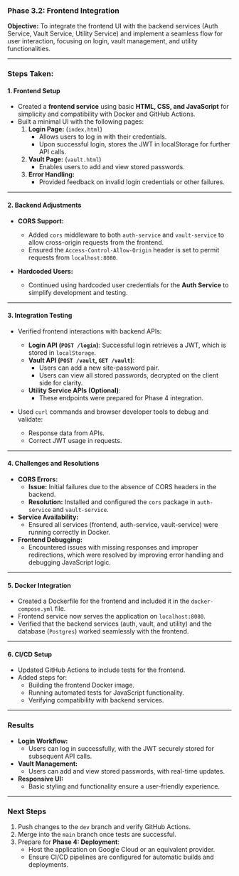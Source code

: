 ### **Phase 3.2: Frontend Integration**
**Objective:**
To integrate the frontend UI with the backend services (Auth Service, Vault Service, Utility Service) and implement a seamless flow for user interaction, focusing on login, vault management, and utility functionalities.

---

### **Steps Taken:**

#### 1. **Frontend Setup**
- Created a **frontend service** using basic **HTML, CSS, and JavaScript** for simplicity and compatibility with Docker and GitHub Actions.
- Built a minimal UI with the following pages:
  1. **Login Page:** (`index.html`)
     - Allows users to log in with their credentials.
     - Upon successful login, stores the JWT in localStorage for further API calls.
  2. **Vault Page:** (`vault.html`)
     - Enables users to add and view stored passwords.
  3. **Error Handling:**
     - Provided feedback on invalid login credentials or other failures.

---

#### 2. **Backend Adjustments**
- **CORS Support:**
  - Added `cors` middleware to both `auth-service` and `vault-service` to allow cross-origin requests from the frontend.
  - Ensured the `Access-Control-Allow-Origin` header is set to permit requests from `localhost:8080`.

- **Hardcoded Users:**
  - Continued using hardcoded user credentials for the **Auth Service** to simplify development and testing.

---

#### 3. **Integration Testing**
- Verified frontend interactions with backend APIs:
  - **Login API (`POST /login`)**: Successful login retrieves a JWT, which is stored in `localStorage`.
  - **Vault API (`POST /vault`, `GET /vault`)**:
    - Users can add a new site-password pair.
    - Users can view all stored passwords, decrypted on the client side for clarity.
  - **Utility Service APIs (Optional)**:
    - These endpoints were prepared for Phase 4 integration.

- Used `curl` commands and browser developer tools to debug and validate:
  - Response data from APIs.
  - Correct JWT usage in requests.

---

#### 4. **Challenges and Resolutions**
- **CORS Errors:**
  - **Issue:** Initial failures due to the absence of CORS headers in the backend.
  - **Resolution:** Installed and configured the `cors` package in `auth-service` and `vault-service`.
- **Service Availability:**
  - Ensured all services (frontend, auth-service, vault-service) were running correctly in Docker.
- **Frontend Debugging:**
  - Encountered issues with missing responses and improper redirections, which were resolved by improving error handling and debugging JavaScript logic.

---

#### 5. **Docker Integration**
- Created a Dockerfile for the frontend and included it in the `docker-compose.yml` file.
- Frontend service now serves the application on `localhost:8080`.
- Verified that the backend services (auth, vault, and utility) and the database (`Postgres`) worked seamlessly with the frontend.

---

#### 6. **CI/CD Setup**
- Updated GitHub Actions to include tests for the frontend.
- Added steps for:
  - Building the frontend Docker image.
  - Running automated tests for JavaScript functionality.
  - Verifying compatibility with backend services.

---

### **Results**
- **Login Workflow:**
  - Users can log in successfully, with the JWT securely stored for subsequent API calls.
- **Vault Management:**
  - Users can add and view stored passwords, with real-time updates.
- **Responsive UI:**
  - Basic styling and functionality ensure a user-friendly experience.

---

### **Next Steps**
1. Push changes to the `dev` branch and verify GitHub Actions.
2. Merge into the `main` branch once tests are successful.
3. Prepare for **Phase 4: Deployment**:
   - Host the application on Google Cloud or an equivalent provider.
   - Ensure CI/CD pipelines are configured for automatic builds and deployments.
